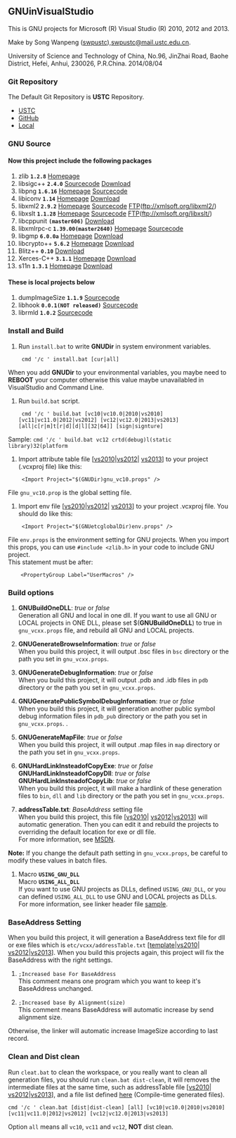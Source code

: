 ## GNUinVisualStudio
This is GNU projects for Microsoft (R) Visual Studio (R) 2010, 2012 and 2013.

Make by Song Wanpeng ([swpustc](https://swpustc.wicp.net/ "swpustc Homepage")),<swpustc@mail.ustc.edu.cn>.

University of Science and Technology of China,
No.96, JinZhai Road, Baohe District, Hefei, Anhui, 230026, P.R.China.
2014/08/04


### Git Repository
The Default Git Repository is **USTC** Repository.

- [USTC](https://git.ustclug.org/swp/gnuinvisualstudio "USTC Default")
- [GitHub](https://github.com/swpustc/GNUinVisualStudio "GitHub")
- [Local](https://git-swp.wicp.net/swp/gnuinvisualstudio "Local Preview")


### GNU Source
#### Now this project include the following packages
1. zlib **`1.2.8`**
  [Homepage](http://www.zlib.net/)
1. libsigc++ **`2.4.0`**
  [Sourcecode](https://git.gnome.org/browse/libsigc++2/)
  [Download](https://mirrors.ustc.edu.cn/gnome/sources/libsigc++/)
1. libpng **`1.6.16`**
  [Homepage](http://www.libpng.org/pub/png/libpng.html)
  [Sourcecode](http://sourceforge.net/p/libpng/code/ci/master/tree/)
1. libiconv **`1.14`**
  [Homepage](https://www.gnu.org/software/libiconv/)
  [Download](https://mirrors.ustc.edu.cn/gnu/libiconv/)
1. libxml2 **`2.9.2`**
  [Homepage](http://xmlsoft.org/)
  [Sourcecode](https://git.gnome.org/browse/libxml2/)
  [FTP](ftp://xmlsoft.org/libxml2/)(ftp://xmlsoft.org/libxml2/)
1. libxslt **`1.1.28`**
  [Homepage](http://xmlsoft.org/XSLT.html)
  [Sourcecode](https://git.gnome.org/browse/libxslt/)
  [FTP](ftp://xmlsoft.org/libxslt/)(ftp://xmlsoft.org/libxslt/)
1. libcppunit **`(master606)`**
  [Download](http://sourceforge.net/p/cppunit/code/)
1. libxmlrpc-c **`1.39.00(master2640)`**
  [Homepage](http://xmlrpc.scripting.com/default.html)
  [Sourcecode](http://sourceforge.net/p/xmlrpc-c/code/)
1. libgmp **`6.0.0a`**
  [Homepage](https://gmplib.org/)
  [Download](https://mirrors.ustc.edu.cn/gnu/gmp/)
1. libcrypto++ **`5.6.2`**
  [Homepage](http://www.cryptopp.com/)
  [Download](http://www.cryptopp.com/#download)
1. Blitz++ **`0.10`**
  [Download](http://sourceforge.net/projects/blitz/)
1. Xerces-C++ **`3.1.1`**
  [Homepage](http://xerces.apache.org/xerces-c/)
  [Download](http://xerces.apache.org/xerces-c/download.cgi)
1. s11n **`1.3.1`**
  [Homepage](http://s11n.net/)
  [Download](http://s11n.net/download/#s11n)


#### These is local projects below
1. dumpImageSize **`1.1.9`**
  [Sourcecode](project/.dumpImageSize/)
1. libhook **`0.0.1(NOT released)`**
  [Sourcecode](project/.hook/)
1. librmld **`1.0.2`**
  [Sourcecode](project/.rmld/)


### Install and Build
1. Run `install.bat` to write **GNUDir** in system environment
  variables.

		cmd '/c ' install.bat [cur|all]

  When you add **GNUDir** to your environmental variables, you maybe
  need to **REBOOT** your computer otherwise this value maybe unavailabled
  in VisualStudio and Command Line.

1. Run `build.bat` script.

		cmd '/c ' build.bat [vc10|vc10.0|2010|vs2010] [vc11|vc11.0|2012|vs2012] [vc12|vc12.0|2013|vs2013] [all|c[r|m]t[r|d][d|l][32|64]] [sign|signture]

  Sample: `cmd '/c ' build.bat vc12 crtd(debug)l(static library)32(platform`

1. Import attribute table file [[vs2010](gnu_vc10.props)|[vs2012](gnu_vc11.props)|
  [vs2013](gnu_vc12.props)] to your project (.vcxproj file) like this:

		<Import Project="$(GNUDir)gnu_vc10.props" />

  File `gnu_vc10.prop` is the global setting file.

1. Import env file [[vs2010](etc/vc10/global/env.props)|[vs2012](etc/vc11/global/env.props)|
  [vs2013](etc/vc12/global/env.props)] to your project .vcxproj
  file.  You should do like this:

		<Import Project="$(GNUetcglobalDir)env.props" />

  File `env.props` is the environment setting for GNU projects.  When you
  import this props, you can use `#include <zlib.h>` in your code to
  include GNU project.<br />
  This statement must be after:

		<PropertyGroup Label="UserMacros" />


### Build options

1. **GNUBuildOneDLL**: *true* or *false*<br />
  Generation all GNU and local in one dll.  If you want to use all
  GNU or LOCAL projects in ONE DLL, please set $(**GNUBuildOneDLL**) to
  true in `gnu_vcxx.props` file, and rebuild all GNU and LOCAL projects.

1. **GNUGenerateBrowseInformation**: *true* or *false*<br />
  When you build this project, it will output .bsc files in `bsc`
  directory or the path you set in `gnu_vcxx.props`.

1. **GNUGenerateDebugInformation**: *true* or *false*<br />
  When you build this project, it will output .pdb and .idb files
  in `pdb` directory or the path you set in `gnu_vcxx.props`.

1. **GNUGeneratePublicSymbolDebugInformation**: *true* or *false*<br />
  When you build this project, it will generation another public
  symbol debug information files in `pdb_pub` directory or the path
  you set in `gnu_vcxx.props`.
.
1. **GNUGenerateMapFile**: *true* or *false*<br />
  When you build this project, it will output .map files in `map`
  directory or the path you set in `gnu_vcxx.props`.

1. **GNUHardLinkInsteadofCopyExe**: *true* or *false*<br />
  **GNUHardLinkInsteadofCopyDll**: *true* or *false*<br />
  **GNUHardLinkInsteadofCopyLib**: *true* or *false*<br />
  When you build this project, it will make a hardlink of these
  generation files to `bin`, `dll` and `lib` directory or the
  path you set in `gnu_vcxx.props`.

1. **addressTable.txt**: *BaseAddress* setting file<br />
  When you build this project, this file [[vs2010](etc/vc10/addressTable.txt)|
  [vs2012](etc/vc11/addressTable.txt)|[vs2013](etc/vc12/addressTable.txt)]
  will automatic generation.  Then you can edit it and rebuild the
  projects to overriding the default location for exe or dll file.<br />
  For more information, see
  [MSDN](http://msdn.microsoft.com/en-us/library/f7f5138s.aspx).

  **Note:** If you change the default path setting in `gnu_vcxx.props`,
  be careful to modify these values in batch files.

1. Macro **`USING_GNU_DLL`**<br />
  Macro **`USING_ALL_DLL`**<br />
  If you want to use GNU projects as DLLs, defined `USING_GNU_DLL`,
  or you can defined `USING_ALL_DLL` to use GNU and LOCAL projects as
  DLLs.<br />
  For more information, see linker header file [sample](include/linkzlib.h).

### BaseAddress Setting

When you build this project, it will generation a BaseAddress text
file for dll or exe files which is `etc/vcxx/addressTable.txt`
[[template](etc/addressTable.in)|[vs2010](etc/vc10/addressTable.txt)|
[vs2012](etc/vc11/addressTable.txt)|[vs2013](etc/vc12/addressTable.txt)].  When
you build this projects again, this project will fix the BaseAddress
with the right settings.

1. `;Increased base For BaseAddress`<br />
  This comment means one program which you want to keep it's BaseAddress
  unchanged.

1. `;Increased base By Alignment(size)`<br />
  This comment means BaseAddress will automatic increase by send alignment size.

  Otherwise, the linker will automatic increase ImageSize according
  to last record.


### Clean and Dist clean

Run `cleat.bat` to clean the workspace, or you really want to clean all generation
files, you should run `clean.bat dist-clean`, it will removes the intermediate files
at the same time, such as addressTable file [[vs2010](etc/vc10/addressTable.txt)|
[vs2012](etc/vc11/addressTable.txt)|[vs2013](etc/vc12/addressTable.txt)], and a
file list defined [here](project/.dist_clean) (Compile-time generated files).

	cmd '/c ' clean.bat [dist|dist-clean] [all] [vc10|vc10.0|2010|vs2010] [vc11|vc11.0|2012|vs2012] [vc12|vc12.0|2013|vs2013]

Option `all` means all `vc10`, `vc11` and `vc12`, **NOT** dist clean.
